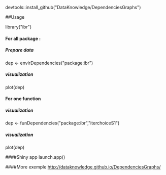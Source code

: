 devtools::install_github("DataKnowledge/DependenciesGraphs")

##Usage

library("ibr")

#### For all package :
##### Prepare data
dep <- envirDependencies("package:ibr")
##### visualization
plot(dep)

#### For one function
##### visualization
dep <- funDependencies("package:ibr","iterchoiceS1")
##### visualization
plot(dep)


####Shiny app
launch.app()

####More exemple 
http://dataknowledge.github.io/DependenciesGraphs/